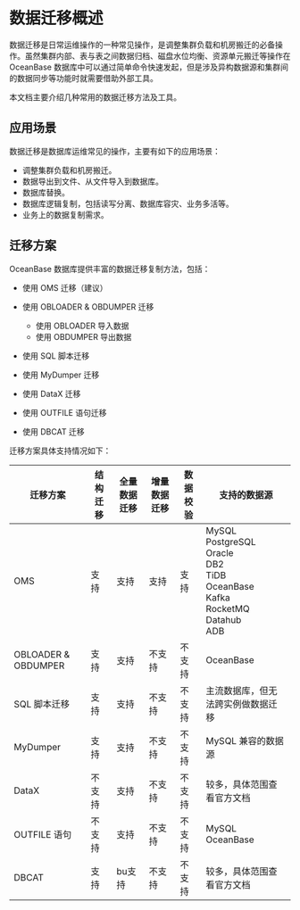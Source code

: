 # 数据迁移概述

数据迁移是日常运维操作的一种常见操作，是调整集群负载和机房搬迁的必备操作。虽然集群内部、表与表之间数据归档、磁盘水位均衡、资源单元搬迁等操作在 OceanBase 数据库中可以通过简单命令快速发起，但是涉及异构数据源和集群间的数据同步等功能时就需要借助外部工具。

本文档主要介绍几种常用的数据迁移方法及工具。

## 应用场景

数据迁移是数据库运维常见的操作，主要有如下的应用场景：

* 调整集群负载和机房搬迁。
* 数据导出到文件、从文件导入到数据库。
* 数据库替换。
* 数据库逻辑复制，包括读写分离、数据库容灾、业务多活等。
* 业务上的数据复制需求。

## 迁移方案

OceanBase 数据库提供丰富的数据迁移复制方法，包括：

* 使用 OMS 迁移（建议）
* 使用 OBLOADER & OBDUMPER 迁移

  * 使用 OBLOADER 导入数据
  * 使用 OBDUMPER 导出数据

* 使用 SQL 脚本迁移
* 使用 MyDumper 迁移
* 使用 DataX 迁移
* 使用 OUTFILE 语句迁移
* 使用 DBCAT 迁移

迁移方案具体支持情况如下：

|迁移方案|结构迁移|全量数据迁移|增量数据迁移|数据校验|支持的数据源|
|---------|---------|-----------|------------|---------|-------|
|OMS|支持|支持|支持|支持|MySQL</br>PostgreSQL</br>Oracle</br>DB2</br>TiDB</br>OceanBase</br>Kafka</br>RocketMQ</br>Datahub</br>ADB|
|OBLOADER & OBDUMPER|支持|支持|不支持|不支持|OceanBase|
|SQL 脚本迁移| 支持 |支持| 不支持 |不支持 |主流数据库，但无法跨实例做数据迁移|
|MyDumper| 支持 |支持| 不支持| 不支持 |MySQL 兼容的数据源|
|DataX|不支持|支持|不支持|不支持|较多，具体范围查看官方文档|
|OUTFILE 语句| 不支持 |支持 |不支持 |不支持 |MySQL</br>OceanBase|
|DBCAT|支持|bu支持|不支持|不支持|较多，具体范围查看官方文档|
